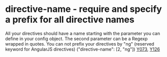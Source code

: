 # directive-name - require and specify a prefix for all directive names

All your directives should have a name starting with the parameter you can define in your config object.
The second parameter can be a Regexp wrapped in quotes.
You can not prefix your directives by "ng" (reserved keyword for AngularJS directives) ("directive-name":  [2, "ng"]) [Y073](https://github.com/johnpapa/angular-styleguide#style-y073), [Y126](https://github.com/johnpapa/angular-styleguide#style-y126)
